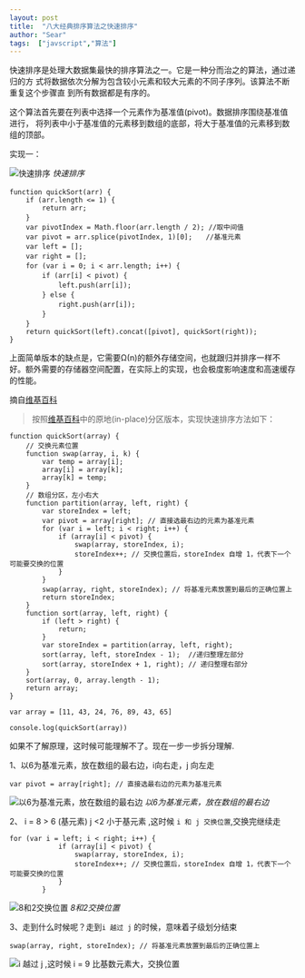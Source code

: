 ```yaml
---
layout: post
title:  "八大经典排序算法之快速排序"
author: "Sear"
tags:  ["javscript","算法"]
---
```


快速排序是处理大数据集最快的排序算法之一。它是一种分而治之的算法，通过递归的方 式将数据依次分解为包含较小元素和较大元素的不同子序列。该算法不断重复这个步骤直 到所有数据都是有序的。

这个算法首先要在列表中选择一个元素作为基准值(pivot)。数据排序围绕基准值进行， 将列表中小于基准值的元素移到数组的底部，将大于基准值的元素移到数组的顶部。

实现一：

![快速排序](https://upload-images.jianshu.io/upload_images/4099767-36583c238da4f385.jpg?imageMogr2/auto-orient/strip%7CimageView2/2/w/1240)
_快速排序_

```
function quickSort(arr) {　　
    if (arr.length <= 1) {
        return arr;
    }　　
    var pivotIndex = Math.floor(arr.length / 2); //取中间值
    var pivot = arr.splice(pivotIndex, 1)[0];　　//基准元素
    var left = [];　　
    var right = [];　　
    for (var i = 0; i < arr.length; i++) {　　　　
        if (arr[i] < pivot) {　　　　　　
            left.push(arr[i]);　　　　
        } else {　　　　　　
            right.push(arr[i]);　　　　
        }　　
    }　　
    return quickSort(left).concat([pivot], quickSort(right));
}
```
上面简单版本的缺点是，它需要Ω(n)的额外存储空间，也就跟归并排序一样不好。额外需要的存储器空间配置，在实际上的实现，也会极度影响速度和高速缓存的性能。

摘自[维基百科](http://en.wikipedia.org/wiki/Quicksort)

>按照[维基百科](http://en.wikipedia.org/wiki/Quicksort)中的原地(in-place)分区版本，实现快速排序方法如下：

```
function quickSort(array) {
    // 交换元素位置
    function swap(array, i, k) {
        var temp = array[i];
        array[i] = array[k];
        array[k] = temp;
    }
    // 数组分区，左小右大
    function partition(array, left, right) {
        var storeIndex = left;
        var pivot = array[right]; // 直接选最右边的元素为基准元素
        for (var i = left; i < right; i++) {
            if (array[i] < pivot) {
                swap(array, storeIndex, i);
                storeIndex++; // 交换位置后，storeIndex 自增 1，代表下一个可能要交换的位置
            }
        }
        swap(array, right, storeIndex); // 将基准元素放置到最后的正确位置上
        return storeIndex;
    }
    function sort(array, left, right) {
        if (left > right) {
            return;
        }
        var storeIndex = partition(array, left, right);
        sort(array, left, storeIndex - 1);  //递归整理左部分
        sort(array, storeIndex + 1, right); // 递归整理右部分
    }
    sort(array, 0, array.length - 1);
    return array;
}

var array = [11, 43, 24, 76, 89, 43, 65]

console.log(quickSort(array))
```
如果不了解原理，这时候可能理解不了。现在一步一步拆分理解.



1、以6为基准元素，放在数组的最右边，i向右走，j  向左走
```
var pivot = array[right]; // 直接选最右边的元素为基准元素
```
![以6为基准元素，放在数组的最右边](https://upload-images.jianshu.io/upload_images/4099767-1a44be9e92945b03.png?imageMogr2/auto-orient/strip%7CimageView2/2/w/1240)
_以6为基准元素，放在数组的最右边_

2、 i = 8 > 6 (基元素)   j <2  小于基元素 ,这时候
`i 和 j 交换位置`,交换完继续走

```
for (var i = left; i < right; i++) {
            if (array[i] < pivot) {
                swap(array, storeIndex, i);
                storeIndex++; // 交换位置后，storeIndex 自增 1，代表下一个可能要交换的位置
            }
        }
```

![8和2交换位置](https://upload-images.jianshu.io/upload_images/4099767-090478c2a8e242c3.png?imageMogr2/auto-orient/strip%7CimageView2/2/w/1240)
_8和2交换位置_

3、走到什么时候呢？走到` i 越过 j ` 的时候，意味着子级划分结束
   ```
 swap(array, right, storeIndex); // 将基准元素放置到最后的正确位置上
```

![i 越过 j ,这时候 i = 9 比基数元素大，交换位置](https://upload-images.jianshu.io/upload_images/4099767-a4955b4648d11930.png?imageMogr2/auto-orient/strip%7CimageView2/2/w/1240)